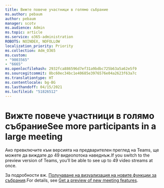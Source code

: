 ```yaml
---
title: Вижте повече участници в голямо събрание
ms.author: pebaum
author: pebaum
manager: scotv
ms.audience: Admin
ms.topic: article
ms.service: o365-administration
ROBOTS: NOINDEX, NOFOLLOW
localization_priority: Priority
ms.collection: Adm_O365
ms.custom:
- "9003565"
- "6665"
ms.openlocfilehash: 2932fca886596d7ef31a9bdbc725b63a5a62e5f9
ms.sourcegitcommit: 8bc60ec34bc1e40685e3976576e04a2623f63a7c
ms.translationtype: HT
ms.contentlocale: bg-BG
ms.lasthandoff: 04/15/2021
ms.locfileid: "51826512"
---
```

# <a name="see-more-participants-in-a-large-meeting"></a><span data-ttu-id="f65a2-102">Вижте повече участници в голямо събрание</span><span class="sxs-lookup"><span data-stu-id="f65a2-102">See more participants in a large meeting</span></span>

<span data-ttu-id="f65a2-103">Ако превключите към версията на предварителен преглед на Teams, ще можете да виждате до 49 видеопотока наведнъж.</span><span class="sxs-lookup"><span data-stu-id="f65a2-103">If you switch to the preview version of Teams, you’ll be able to see up to 49 video streams at once.</span></span>

<span data-ttu-id="f65a2-104">За подробности вж. [Получаване на визуализация на новите функции за събрания](https://support.microsoft.com/office/04533e91-3203-4530-a1c0-8f77c0731699).</span><span class="sxs-lookup"><span data-stu-id="f65a2-104">For details, see [Get a preview of new meeting features](https://support.microsoft.com/office/04533e91-3203-4530-a1c0-8f77c0731699).</span></span>
